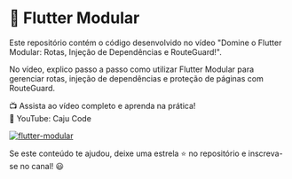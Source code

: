 # 🚀 Flutter Modular

Este repositório contém o código desenvolvido no vídeo "Domine o Flutter Modular: Rotas, Injeção de Dependências e RouteGuard!".

No vídeo, explico passo a passo como utilizar Flutter Modular para gerenciar rotas, injeção de dependências e proteção de páginas com RouteGuard.

📺 Assista ao vídeo completo e aprenda na prática! \
🔗 YouTube: Caju Code

[![flutter-modular](https://github.com/user-attachments/assets/b3857099-fd59-4709-914c-4078250c7208)](https://youtu.be/cxXfcHXJd0c)

Se este conteúdo te ajudou, deixe uma estrela ⭐ no repositório e inscreva-se no canal! 😃
